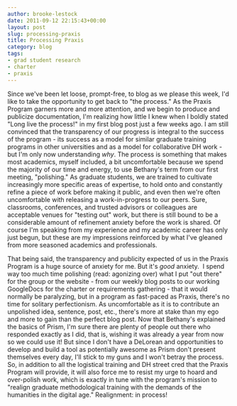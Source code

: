 ```yaml
---
author: brooke-lestock
date: 2011-09-12 22:15:43+00:00
layout: post
slug: processing-praxis
title: Processing Praxis
category: blog
tags:
- grad student research
- charter
- praxis
---
```


Since we've been let loose, prompt-free, to blog as we please this week, I'd like to take the opportunity to get back to "the process." As the Praxis Program garners more and more attention, and we begin to produce and publicize documentation, I'm realizing how little I knew when I boldly stated "Long live the process!" in my first blog post just a few weeks ago. I am still convinced that the transparency of our progress is integral to the success of the program - its success as a model for similar graduate training programs in other universities and as a model for collaborative DH work - but I'm only now understanding _why_. The process is something that makes most academics, myself included, a bit uncomfortable because we spend the majority of our time and energy, to use Bethany's term from our first meeting, "polishing." As graduate students, we are trained to cultivate increasingly more specific areas of expertise, to hold onto and constantly refine a piece of work before making it public, and even then we're often uncomfortable with releasing a work-in-progress to our peers. Sure, classrooms, conferences, and trusted advisors or colleagues are acceptable venues for "testing out" work, but there is still bound to be a considerable amount of refinement anxiety before the work is shared. Of course I'm speaking from my experience and my academic career has only just begun, but these are my impressions reinforced by what I've gleaned from more seasoned academics and professionals.

That being said, the transparency and publicity expected of us in the Praxis Program is a huge source of anxiety for me. But it's _good_ anxiety.  I spend way too much time polishing (read: agonizing over) what I put "out there" for the group or the website - from our weekly blog posts to our working GoogleDocs for the charter or requirements gathering - that it would normally be paralyzing, but in a program as fast-paced as Praxis, there's no time for solitary perfectionism. As uncomfortable as it is to contribute an unpolished idea, sentence, post, etc., there's more at stake than my ego and more to gain than the perfect blog post. Now that Bethany's explained the basics of Prism, I'm sure there are plenty of people out there who responded exactly as I did, that is, wishing it was already a year from now so we could use it! But since I don't have a DeLorean and opportunities to develop and build a tool as potentially awesome as Prism don't present themselves every day, I'll stick to my guns and I won't betray the process. So, in addition to all the logistical training and DH street cred that the Praxis Program will provide, it will also force me to resist my urge to hoard and over-polish work, which is exactly in tune with the program's mission to "realign graduate methodological training with the demands of the humanities in the digital age." Realignment: in process!
